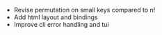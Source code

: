 - Revise permutation on small keys compared to n!
- Add html layout and bindings
- Improve cli error handling and tui